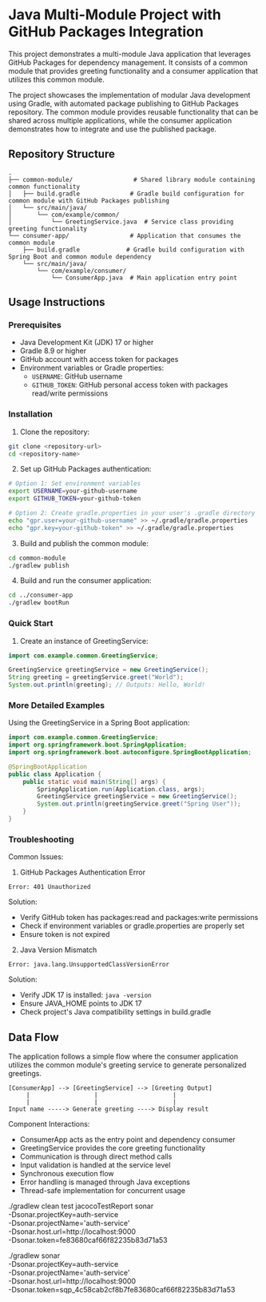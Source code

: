# Java Multi-Module Project with GitHub Packages Integration

This project demonstrates a multi-module Java application that leverages GitHub Packages for dependency management. It consists of a common module that provides greeting functionality and a consumer application that utilizes this common module.

The project showcases the implementation of modular Java development using Gradle, with automated package publishing to GitHub Packages repository. The common module provides reusable functionality that can be shared across multiple applications, while the consumer application demonstrates how to integrate and use the published package.

## Repository Structure
```
.
├── common-module/                 # Shared library module containing common functionality
│   ├── build.gradle              # Gradle build configuration for common module with GitHub Packages publishing
│   └── src/main/java/
│       └── com/example/common/
│           └── GreetingService.java  # Service class providing greeting functionality
└── consumer-app/                 # Application that consumes the common module
    ├── build.gradle             # Gradle build configuration with Spring Boot and common module dependency
    └── src/main/java/
        └── com/example/consumer/
            └── ConsumerApp.java  # Main application entry point
```

## Usage Instructions
### Prerequisites
- Java Development Kit (JDK) 17 or higher
- Gradle 8.9 or higher
- GitHub account with access token for packages
- Environment variables or Gradle properties:
  - `USERNAME`: GitHub username
  - `GITHUB_TOKEN`: GitHub personal access token with packages read/write permissions

### Installation

1. Clone the repository:
```bash
git clone <repository-url>
cd <repository-name>
```

2. Set up GitHub Packages authentication:
```bash
# Option 1: Set environment variables
export USERNAME=your-github-username
export GITHUB_TOKEN=your-github-token

# Option 2: Create gradle.properties in your user's .gradle directory
echo "gpr.user=your-github-username" >> ~/.gradle/gradle.properties
echo "gpr.key=your-github-token" >> ~/.gradle/gradle.properties
```

3. Build and publish the common module:
```bash
cd common-module
./gradlew publish
```

4. Build and run the consumer application:
```bash
cd ../consumer-app
./gradlew bootRun
```

### Quick Start

1. Create an instance of GreetingService:
```java
import com.example.common.GreetingService;

GreetingService greetingService = new GreetingService();
String greeting = greetingService.greet("World");
System.out.println(greeting); // Outputs: Hello, World!
```

### More Detailed Examples

Using the GreetingService in a Spring Boot application:
```java
import com.example.common.GreetingService;
import org.springframework.boot.SpringApplication;
import org.springframework.boot.autoconfigure.SpringBootApplication;

@SpringBootApplication
public class Application {
    public static void main(String[] args) {
        SpringApplication.run(Application.class, args);
        GreetingService greetingService = new GreetingService();
        System.out.println(greetingService.greet("Spring User"));
    }
}
```

### Troubleshooting

Common Issues:

1. GitHub Packages Authentication Error
```
Error: 401 Unauthorized
```
Solution:
- Verify GitHub token has packages:read and packages:write permissions
- Check if environment variables or gradle.properties are properly set
- Ensure token is not expired

2. Java Version Mismatch
```
Error: java.lang.UnsupportedClassVersionError
```
Solution:
- Verify JDK 17 is installed: `java -version`
- Ensure JAVA_HOME points to JDK 17
- Check project's Java compatibility settings in build.gradle

## Data Flow
The application follows a simple flow where the consumer application utilizes the common module's greeting service to generate personalized greetings.

```ascii
[ConsumerApp] --> [GreetingService] --> [Greeting Output]
     |                  |                     |
     |                  |                     |
Input name -----> Generate greeting ----> Display result
```

Component Interactions:
- ConsumerApp acts as the entry point and dependency consumer
- GreetingService provides the core greeting functionality
- Communication is through direct method calls
- Input validation is handled at the service level
- Synchronous execution flow
- Error handling is managed through Java exceptions
- Thread-safe implementation for concurrent usage



./gradlew clean test jacocoTestReport sonar \
  -Dsonar.projectKey=auth-service \
  -Dsonar.projectName='auth-service' \
  -Dsonar.host.url=http://localhost:9000 \
  -Dsonar.token=fe83680caf66f82235b83d71a53




 ./gradlew sonar \
  -Dsonar.projectKey=auth-service \
  -Dsonar.projectName='auth-service' \
  -Dsonar.host.url=http://localhost:9000 \
  -Dsonar.token=sqp_4c58cab2cf8b7fe83680caf66f82235b83d71a53